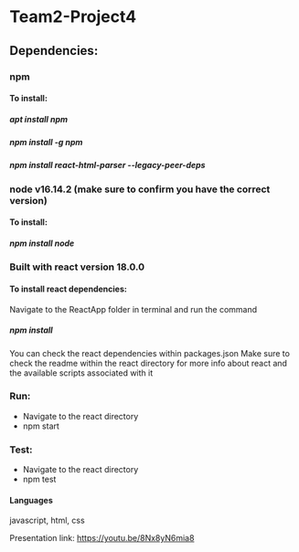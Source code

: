 # Team2-Project4

## Dependencies:
### npm
#### To install:
##### apt install npm 
##### npm install -g npm
##### npm install react-html-parser --legacy-peer-deps
### node v16.14.2 (make sure to confirm you have the correct version)
#### To install:
##### npm install node
 
### Built with react version 18.0.0
#### To install react dependencies:
Navigate to the ReactApp folder in terminal and run the command
##### npm install
You can check the react dependencies within packages.json
Make sure to check the readme within the react directory for more info about react and the available scripts associated with it

### Run:
- Navigate to the react directory
- npm start

### Test:
- Navigate to the react directory
- npm test

#### Languages
javascript, html, css

Presentation link: https://youtu.be/8Nx8yN6mia8

